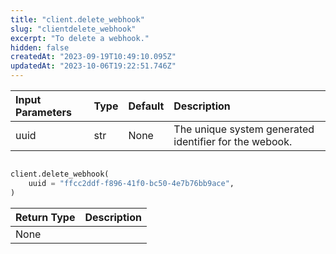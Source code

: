 ```yaml
---
title: "client.delete_webhook"
slug: "clientdelete_webhook"
excerpt: "To delete a webhook."
hidden: false
createdAt: "2023-09-19T10:49:10.095Z"
updatedAt: "2023-10-06T19:22:51.746Z"
---
```

| Input Parameters | Type | Default | Description                                            |
| :--------------- | :--- | :------ | :----------------------------------------------------- |
| uuid             | str  | None    | The unique system generated identifier for the webook. |

```python Usage

client.delete_webhook(
    uuid = "ffcc2ddf-f896-41f0-bc50-4e7b76bb9ace",
)
```

| Return Type | Description |
| :---------- | :---------- |
| None        |             |